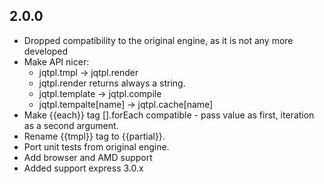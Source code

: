 ## 2.0.0
- Dropped compatibility to the original engine, as it is not any more developed
- Make API nicer:
  - jqtpl.tmpl -> jqtpl.render
  - jqtpl.render returns always a string.
  - jqtpl.template -> jqtpl.compile
  - jqtpl.tempalte[name] -> jqtpl.cache[name]
- Make {{each}} tag [].forEach compatible - pass value as first, iteration as a second argument.
- Rename {{tmpl}} tag to {{partial}}.
- Port unit tests from original engine.
- Add browser and AMD support
- Added support express 3.0.x
